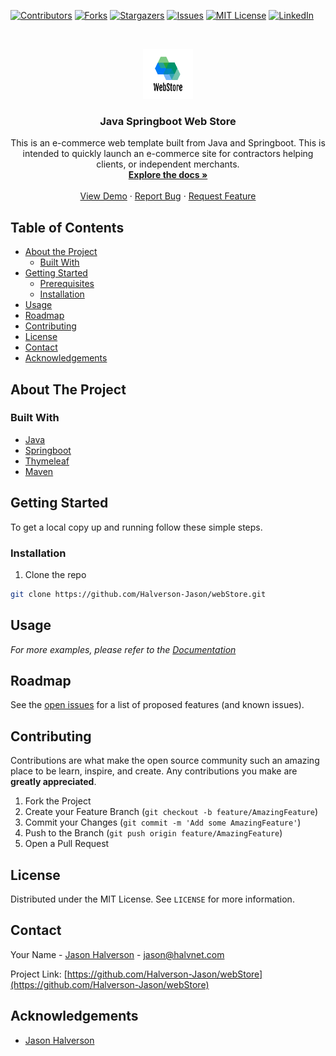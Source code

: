 [![Contributors][contributors-shield]][contributors-url]
[![Forks][forks-shield]][forks-url]
[![Stargazers][stars-shield]][stars-url]
[![Issues][issues-shield]][issues-url]
[![MIT License][license-shield]][license-url]
[![LinkedIn][linkedin-shield]][linkedin-url]



<!-- PROJECT LOGO -->
<br />
<p align="center">
  <a href="https://github.com/Halverson-Jason/webStore">
    <img src="images/logo.png" alt="Logo" width="80" height="80">
  </a>

  <h3 align="center">Java Springboot Web Store</h3>

  <p align="center">
    This is an e-commerce web template built from Java and Springboot. This is intended to quickly launch an e-commerce site for contractors helping clients, or independent
    merchants.
    <br />
    <a href="https://github.com/Halverson-Jason/webStore"><strong>Explore the docs »</strong></a>
    <br />
    <br />
    <a href="https://github.com/Halverson-Jason/webStore">View Demo</a>
    ·
    <a href="https://github.com/Halverson-Jason/webStore/issues">Report Bug</a>
    ·
    <a href="https://github.com/Halverson-Jason/webStore/issues">Request Feature</a>
  </p>
</p>



<!-- TABLE OF CONTENTS -->
## Table of Contents

* [About the Project](#about-the-project)
  * [Built With](#built-with)
* [Getting Started](#getting-started)
  * [Prerequisites](#prerequisites)
  * [Installation](#installation)
* [Usage](#usage)
* [Roadmap](#roadmap)
* [Contributing](#contributing)
* [License](#license)
* [Contact](#contact)
* [Acknowledgements](#acknowledgements)



<!-- ABOUT THE PROJECT -->
## About The Project

<!-- [![Product Name Screen Shot][product-screenshot]](https://example.com) -->


### Built With

* [Java](https://www.java.com/)
* [Springboot](https://spring.io/)
* [Thymeleaf](https://www.thymeleaf.org/)
* [Maven](https://maven.apache.org/)



<!-- GETTING STARTED -->
## Getting Started

To get a local copy up and running follow these simple steps.


### Installation

1. Clone the repo
```sh
git clone https://github.com/Halverson-Jason/webStore.git
```



<!-- USAGE EXAMPLES -->
## Usage


_For more examples, please refer to the [Documentation](README.md)_



<!-- ROADMAP -->
## Roadmap

See the [open issues](https://github.com/Halverson-Jason/webStore/issues) for a list of proposed features (and known issues).



<!-- CONTRIBUTING -->
## Contributing

Contributions are what make the open source community such an amazing place to be learn, inspire, and create. Any contributions you make are **greatly appreciated**.

1. Fork the Project
2. Create your Feature Branch (`git checkout -b feature/AmazingFeature`)
3. Commit your Changes (`git commit -m 'Add some AmazingFeature'`)
4. Push to the Branch (`git push origin feature/AmazingFeature`)
5. Open a Pull Request



<!-- LICENSE -->
## License

Distributed under the MIT License. See `LICENSE` for more information.



<!-- CONTACT -->
## Contact

Your Name - [Jason Halverson](https://www.linkedin.com/in/aboutjasonhalverson/) - jason@halvnet.com

Project Link: [https://github.com/Halverson-Jason/webStore](https://github.com/Halverson-Jason/webStore)



<!-- ACKNOWLEDGEMENTS -->
## Acknowledgements

* [Jason Halverson](https://github.com/Halverson-Jason)





<!-- MARKDOWN LINKS & IMAGES -->
<!-- https://www.markdownguide.org/basic-syntax/#reference-style-links -->
[contributors-shield]: https://img.shields.io/github/contributors/Halverson-Jason/webStore.svg?style=flat-square
[contributors-url]: https://github.com/Halverson-Jason/webStore/graphs/contributors
[forks-shield]: https://img.shields.io/github/forks/Halverson-Jason/webStore.svg?style=flat-square
[forks-url]: https://github.com/Halverson-Jason/webStore/network/members
[stars-shield]: https://img.shields.io/github/stars/Halverson-Jason/webStore.svg?style=flat-square
[stars-url]: https://github.com/Halverson-Jason/webStore/stargazers
[issues-shield]: https://img.shields.io/github/issues/Halverson-Jason/webStore.svg?style=flat-square
[issues-url]: https://github.com/Halverson-Jason/webStore/issues
[license-shield]: https://img.shields.io/github/license/Halverson-Jason/webStore.svg?style=flat-square
[license-url]: https://github.com/Halverson-Jason/webStore/blob/master/LICENSE.txt
[linkedin-shield]: https://img.shields.io/badge/-LinkedIn-black.svg?style=flat-square&logo=linkedin&colorB=555
[linkedin-url]: https://www.linkedin.com/in/aboutjasonhalverson/
[product-screenshot]: images/screenshot.png
